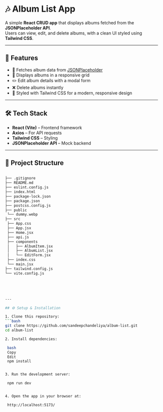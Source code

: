# 🎶 Album List App

A simple **React CRUD app** that displays albums fetched from the **JSONPlaceholder API**.  
Users can view, edit, and delete albums, with a clean UI styled using **Tailwind CSS**.

---

## 🚀 Features

- 📡 Fetches album data from [JSONPlaceholder](https://jsonplaceholder.typicode.com/albums)
- 📑 Displays albums in a responsive grid
- ✏️ Edit album details with a modal form
- ❌ Delete albums instantly
- 🎨 Styled with Tailwind CSS for a modern, responsive design

---

## 🛠️ Tech Stack

- **React (Vite)** – Frontend framework
- **Axios** – For API requests
- **Tailwind CSS** – Styling
- **JSONPlaceholder API** – Mock backend

---

## 📂 Project Structure
   ```bash

├── .gitignore
├── README.md
├── eslint.config.js
├── index.html
├── package-lock.json
├── package.json
├── postcss.config.js
├── public
    └── dummy.webp
├── src
    ├── App.css
    ├── App.jsx
    ├── Home.jsx
    ├── api.js
    ├── components
    │   ├── AlbumItem.jsx
    │   ├── AlbumList.jsx
    │   └── EditForm.jsx
    ├── index.css
    └── main.jsx
├── tailwind.config.js
└── vite.config.js





---

## ⚙️ Setup & Installation

1. Clone this repository:
   ```bash
   git clone https://github.com/sandeepchandeliya/album-list.git
   cd album-list

2. Install dependencies:

    bash
    Copy
    Edit
    npm install


3. Run the development server:

    npm run dev


4. Open the app in your browser at:

    http://localhost:5173/    